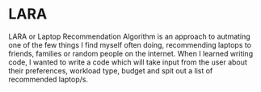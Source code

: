 # LARA

LARA or Laptop Recommendation Algorithm is an approach to autmating one of the few things I find myself often doing, recommending laptops to friends, families or random people on the internet. When I learned writing code, I wanted to write a code which will take input from the user about their preferences, workload type, budget and spit out a list of recommended laptop/s.